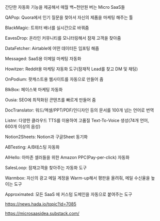 간단한 자동화 기능을 제공해서 매월 백~천만원 버는 Micro SaaS들

QAPop: Quora에서 인기 질문을 찾아서 자신의 제품을 마케팅 해주는 툴

BlackMagic: 트위터 배너를 실시간으로 바꿔줌

EavesDrop: 온라인 커뮤니티를 모니터링해서 잠재 고객을 찾아줌

DataFetcher: Airtable에 어떤 데이터든 임포팅 해줌

Messaged: SaaS용 이메일 마케팅 자동화

Howitzer: Reddit용 마케팅 자동화 도구(잠재적 Lead를 찾고 DM 및 채팅)

OnPodium: 팟캐스트용 웹사이트를 자동으로 만들어 줌

BlkBox: 페이스북 마케팅 자동화

Ousia: SEO에 최적화된 콘텐츠를 빠르게 만들어 줌

DocTranslator: 워드/엑셀/PPT/PDF/인디자인 등의 문서를 100개 넘는 언어로 번역

Listnr: 다양한 클라우드 TTS를 이용하여 고품질 Text-To-Voice 생성(74개 언어, 600개 이상의 음성)

Notion2Sheets: Notion과 구글Sheet 동기화

ABTesting: A/B테스팅 자동화

AIHello: 아마존 셀러들을 위한 Amazon PPC(Pay-per-click) 자동화

SalesLoop: 잠재고객을 찾아주는 자동화 도구

Warmbox: 자신의 광고 메일 계정을 Warm-up해서 평판을 올려줘, 메일 수신율을 높이는 도구

Approximated: 모든 SaaS 에 커스텀 도메인을 자동으로 붙여주는 도구

https://news.hada.io/topic?id=7085

https://microsaasidea.substack.com/

